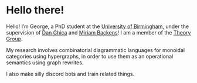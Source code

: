 # Hello there!

Hello! I’m George, a PhD student at the [University of Birmingham](https://www.cs.bham.ac.uk/), under the supervision of [Dan Ghica](https://www.cs.bham.ac.uk/~drg/) and [Miriam Backens](https://www.cs.bham.ac.uk/~backensm/)! I am a member of the [Theory Group](https://www.cs.bham.ac.uk/research/groupings/theory/).

My research involves combinatorial diagrammatic languages for monoidal categories using hypergraphs, in order to use them as an operational semantics using graph rewrites.

I also make silly discord bots and train related things.
